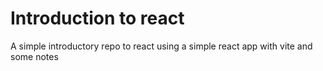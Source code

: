 # Introduction to react

A simple introductory repo to react using a simple react app with vite and some notes